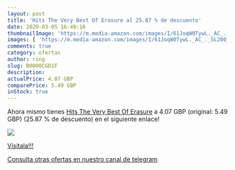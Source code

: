 ```yaml
---
layout: post
title: 'Hits The Very Best Of Erasure al 25.87 % de descuento'
date: 2020-03-05 16:49:16
thumbnailImage: 'https://m.media-amazon.com/images/I/61JoqW0TywL._AC_._SL200_.jpg'
images: [ 'https://m.media-amazon.com/images/I/61JoqW0TywL._AC_._SL200_.jpg' ]
comments: true
category: ofertas
author: ring
slug: B0000CGD1F
description:
actualPrice: 4.07 GBP
comparePrice: 5.49 GBP
inStock: true
---
```


Ahora mismo tienes [Hits The Very Best Of Erasure](https://www.amazon.com/dp/B0000CGD1F/?tag=redken08-20) a 4.07 GBP (original: 5.49 GBP) (25.87 %  de descuento) en el siguiente enlace!

[![](https://m.media-amazon.com/images/I/61JoqW0TywL._AC_._SL200_.jpg)](https://www.amazon.com/dp/B0000CGD1F/?tag=redken08-20)

[Visítala!!!](https://www.amazon.com/dp/B0000CGD1F/?tag=redken08-20)

[Consulta otras ofertas en nuestro canal de telegram](https://t.me/s/ofertas25)
